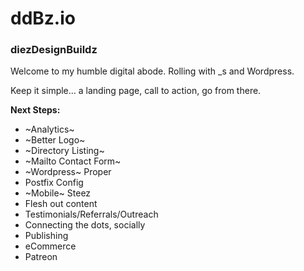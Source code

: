# ddBz.io
### diezDesignBuildz

Welcome to my humble digital abode. Rolling with _s and Wordpress. 

Keep it simple... a landing page, call to action, go from there.

**Next Steps:**
  * ~Analytics~
  * ~Better Logo~
  * ~Directory Listing~ 
  * ~Mailto Contact Form~ 
  * ~Wordpress~ Proper
  * Postfix Config
  * ~Mobile~ Steez
  * Flesh out content
  * Testimonials/Referrals/Outreach
  * Connecting the dots, socially
  * Publishing 
  * eCommerce
  * Patreon
